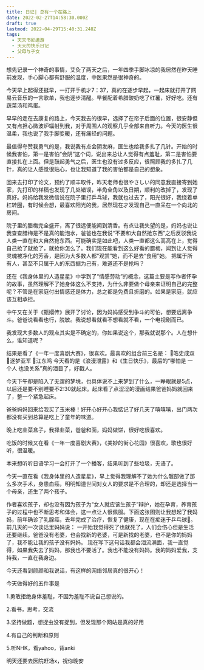 ```yaml
---
title: 日记| 总有一个在路上
date: 2022-02-27T14:58:30.000Z
draft: true
lastmod: 2022-04-29T15:40:31.248Z
tags:
  - 天天书影遨游
  - 天天的快乐日记
  - 父母与子女
---
```

想先记录一个神奇的事情，艾灸了两天之后，一年四季手脚冰凉的我居然在昨天睡前发现，手心脚心都有舒服的温度，中医果然是很神奇的。

今天早上起得还挺早，一打开手机才7：37，真的在逐步早起，一起床就打开了网易云音乐的一言歌单，我也逐步清醒。早餐配着希腊酸奶吃了红薯，好好吃。还有蔬菜汤和鸡蛋。

早早的走在去康复的路上，今天我去的很早，选择了在帘子后面的位置，很安静但又有点担心微波炉辐射到我，对于周围人的观察几乎全部来自听力。今天的医生很温柔，我也说了我手脚变暖，还有痛经的问题。

最值得夸赞我勇气的是，我说我有点会阴发麻，医生也给我多扎了几针。开始的时候我害怕，第一是害怕“会阴”这个词，说出来总让人觉得有点羞耻，第二是害怕要直接扎在上面。但是鼓起勇气之后，医生也没有过多反应，很照顾我的多扎了几针，真的让人感觉很贴心，也让我知道了我的害怕都是自己的想象。

回来去打印了论文，预约了顺丰取件，昨天老师也很やさしい的同意我直接寄到她家，先打印的样稿也发现了几处错误，半角全角以及日期，顺利的改掉了，发现了真好。妈妈给我发微信说在院子里打乒乓球，我就也过去了，阳光很好，我绕着单杠转圈，有时候会想，最喜欢阳光的我，居然现在才发现自己一直呆在一个向北的房间。

院子里的腊梅完全盛开，离了很远便能闻到清香。有点让我失望的是，妈妈也说让我查查腊梅是不是真的能泡水，爸爸也在我说“不要和大自然抢东西”之后反驳我说人类一直在和大自然抢东西。可能确实是如此吧，人类一直都这么高高在上，觉得自己抢了就抢了，就抢你怎么了。我们现在能看到这么好看的腊梅，闻到让人觉得灵魂被净化的芳香，是因为大多数人都“观赏”她，而不是去“食用”她。
把属于所有人，甚至不只属于人的东西据为己有，难道还不是抢吗？

还在《我身体里的人造星星》中学到了“情感劳动”的概念，这篇主要是写作者怀孕的故事，虽然理解不了她身体这么不支持，为什么非要做个母亲来证明自己的完整呢？不管是在家庭付出情感还是体力，总之都是免费且折磨的。如果是家庭，就应该互相承担。

中午又在关于《甄嬛传》展开了讨论，因为妈妈感受到争斗的可怕，想要远离争斗。爸爸说看看也行，脱敏。我说想看就看不想看就不看，一个电视剧而已。

我发现大多数人的观点其实是不确定的，你如果说这个，那我就说那个。人在想什么，谁知道呢？

结果是看了《一年一度喜剧大赛》，很喜欢。最喜欢的组合前三名是：
🥇皓史成双
🥈逐梦亚军
🥉江东鸣
今天看的是《浪漫泄露》和《生日快乐》，最后的“哪怕是 一个人 也没关系”真的泪目了，好戳人。

今天下午却是陷入了无谓的梦境，也具体说不上来梦到了什么，一睁眼就是5点，以后还是要不别睡要不2:30就起床。起床看了点涩涩的漫画结果爸爸妈妈就回来了，整一个紧急起床。

爸爸妈妈回来给我买了玉米棒！好开心好开心我惦记了好几天了嘻嘻嘻，出门两次都没有买到总算是吃上了童年的味道。

晚上吃韭菜盒子，我择韭菜，爸爸和面，妈妈做饼，很好吃很喜欢。

吃饭的时候又在看《一年一度喜剧大赛》，《美妙的街心花园》很喜欢，歌也很好听，很温暖。

本来想听听日语学习一会打开了一个播客，结果听到了些垃圾，无语了。

今天一直在看《我身体里的人造星星》，早上觉得我理解不了她为什么髋部做了那么多次手术，身患血癌，明明知道世间对女人的要求是不合理的，却还是选择当一个母亲，还生了两个孩子。

作者喜欢孩子，却也没有因为孩子为“女人就应该生孩子”辩护，她在孕育，养育孩子的过程中也不断思考和体会，这一点让人很佩服。下面这张图则让我想起了我妈妈，前年确诊了乳腺癌，去年完成了治疗，恢复了健康，现在在痴迷于乒乓球🏓。前几天的一次谈话里妈妈说：
一开始我觉得死了也就死了，人们会伤心但是生活还要继续。爸爸没有老婆，也会找新的老婆，可是新找的老婆，也不是你的妈妈了，我不能让我的孩子没有妈妈。
现在写下这句话我都会泪流满面，我一直觉得，如果我失去了妈妈，那我也不要活了。我也不能没有妈妈。我的妈妈爱我，支持我，一直在我身边。

今天还看到颜颜和我说话，有这样的网络邻居真的很开心！


今天做得好的五件事是

1.勇敢拒绝身体羞耻，不因为羞耻不说自己想说的。

2.看书，思考，交流

3.坚持做题，想捉虫没有捉到，但发现那个网站是真的好用

4.有自己的判断和原则

5.听NHK，看yahoo，背anki

明天还要去医院赶场x，祝你晚安
